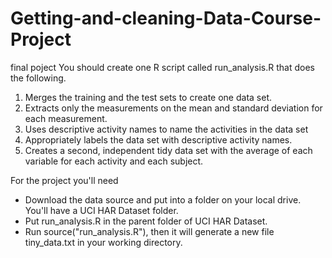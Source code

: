 # Getting-and-cleaning-Data-Course-Project
final poject
You should create one R script called run_analysis.R that does the following.

 1. Merges the training and the test sets to create one data set.
 2. Extracts only the measurements on the mean and standard deviation for each   	measurement.
 3. Uses descriptive activity names to name the activities in the data set
 4. Appropriately labels the data set with descriptive activity names.
 5. Creates a second, independent tidy data set with the average of each variable for each activity and each subject.

For the project you'll need
- Download the data source and put into a folder on your local drive. You'll have a UCI HAR Dataset folder.
- Put run_analysis.R in the parent folder of UCI HAR Dataset.
- Run source("run_analysis.R"), then it will generate a new file tiny_data.txt in your working directory.
